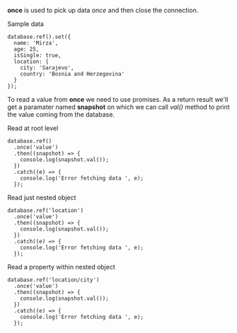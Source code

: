 
**once** is used to pick up data *once* and then close the connection.

Sample data

```
database.ref().set({
  name: 'Mirza',
  age: 25,
  isSingle: true,
  location: {
    city: 'Sarajevo',
    country: 'Bosnia and Herzegovina'
  }
});
```

To read a value from **once** we need to use promises. As a return result we'll get a paramater named
**snapshot** on which we can call *val()* method to print the value coming from the database.


Read at root level

```
database.ref()
  .once('value')
  .then((snapshot) => {
    console.log(snapshot.val());
  })
  .catch((e) => {
    console.log('Error fetching data ', e);
  });
```

Read just nested object

```
database.ref('location')
  .once('value')
  .then((snapshot) => {
    console.log(snapshot.val());
  })
  .catch((e) => {
    console.log('Error fetching data ', e);
  });
```


Read a property within nested object

```
database.ref('location/city')
  .once('value')
  .then((snapshot) => {
    console.log(snapshot.val());
  })
  .catch((e) => {
    console.log('Error fetching data ', e);
  });
```
